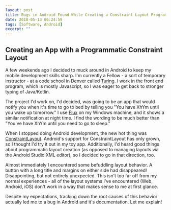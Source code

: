 ```yaml
---
layout: post
title: Bugs in Android Found While Creating a Constraint Layout Programmatically
date: 2018-05-13 06:24:59
tags: [Software, Android]
excerpt: ""
---
```


## Creating an App with a Programmatic Constraint Layout

A few weekends ago I decided to muck around in Android to keep my mobile development skills sharp. I'm currently a Fellow - a sort of temporary instructor - at a code school in Denver called [Turing](www.turing.io). I work in the front end program, which is mostly Javascript, so I was eager to get back to stronger typing of Java/Kotlin.

The project I'd work on, I'd decided, was going to be an app that would notify you when it's time to go to bed by telling you "You have XhYm until you wake up tomorrow." I use [Flux](https://justgetflux.com/) on my Windows machine, and it shows a similar notification at night time. I find the wording to be much better than "You've have XhYm until you need to go to sleep."

When I stopped doing Android development, the new hot thing was [ConstraintLayout](https://developer.android.com/training/constraint-layout/). Android's support for ConstraintLayout has only grown, so I thought I'd try it out in my toy app. Additionally, I'd heard good things about programmatic layout creation (as opposed to managing layouts via the Android Studio XML editor), so I decided to go in that direction, too.

Almost immediately I encountered some befuddling layout behavior. A button with a long title and margins on either side had disappeared! Disappointing, but not entirely unexpected. This isn't too far off from my normal experiences - all of the layout systems I've encountered (Web, Android, iOS) don't work in a way that makes sense to me at first glance.

Despite my expectations, tracking down the root causes of this behavior actually led me to a bug in Android and it's documentation. Let me explain!

